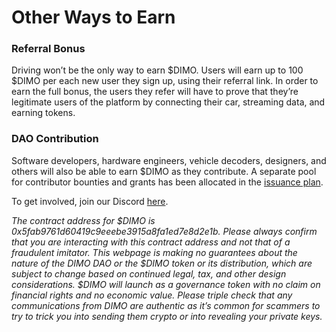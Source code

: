 # Other Ways to Earn

### Referral Bonus

Driving won’t be the only way to earn $DIMO. Users will earn up to 100 $DIMO per each new user they sign up, using their referral link. In order to earn the full bonus, the users they refer will have to prove that they’re legitimate users of the platform by connecting their car, streaming data, and earning tokens.

### DAO Contribution

Software developers, hardware engineers, vehicle decoders, designers, and others will also be able to earn $DIMO as they contribute. A separate pool for contributor bounties and grants has been allocated in the [issuance plan](token-distribution.md).

To get involved, join our Discord [here](https://dao.dimo.zone).

_The contract address for $DIMO is 0x5fab9761d60419c9eeebe3915a8fa1ed7e8d2e1b. Please always confirm that you are interacting with this contract address and not that of a fraudulent imitator. This webpage is making no guarantees about the nature of the DIMO DAO or the $DIMO token or its distribution, which are subject to change based on continued legal, tax, and other design considerations. $DIMO will launch as a governance token with no claim on financial rights and no economic value. Please triple check that any communications from DIMO are authentic as it’s common for scammers to try to trick you into sending them crypto or into revealing your private keys._
